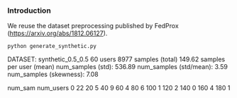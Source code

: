 ### Introduction
We reuse the dataset preprocessing published by FedProx (https://arxiv.org/abs/1812.06127).

```
python generate_synthetic.py
```

DATASET: synthetic_0.5_0.5
60 users
8977 samples (total)
149.62 samples per user (mean)
num_samples (std): 536.89
num_samples (std/mean): 3.59
num_samples (skewness): 7.08

num_sam num_users
0        22
20       5
40       9
60       4
80       6
100      1
120      2
140      0
160      4
180      1